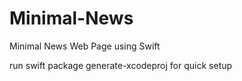 # Minimal-News
Minimal News Web Page using Swift

run swift package generate-xcodeproj for quick setup

